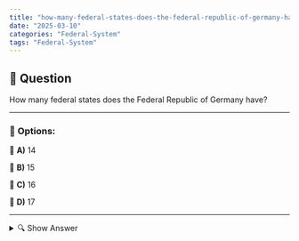 ```yaml
---
title: "how-many-federal-states-does-the-federal-republic-of-germany-have"
date: "2025-03-10"
categories: "Federal-System"
tags: "Federal-System"
---
```


## 📌 **Question**

How many federal states does the Federal Republic of Germany have?



---

### 📝 **Options:**

🔘 **A)** 14

🔘 **B)** 15

🔘 **C)** 16

🔘 **D)** 17

---

<details>
  <summary>🔍 Show Answer</summary>

  <p>
💡  <b>Correct Answer:</b>  c
  </p>
  <p>
    📖<b>Explanation:</b>
    Germany is a federal republic divided into federal states. Each state has its own governments and responsibilities, especially in areas such as education, police and culture. After reunification in 1990, the Federal Republic of Germany comprises both the West German and the new federal states from the former East. Overall, the number of federal states plays an important role in the political structure and administration of the state. This structure promotes regional diversity and enables decentralised decision-making.

**Question:** How many federal states does the Federal Republic of Germany have?

A: 14  
b: 15  
C: 16  
D: 17
  </p>
</details>

